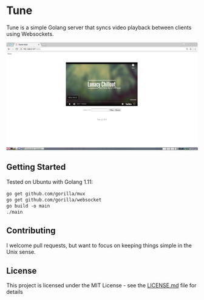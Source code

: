 # Tune

Tune is a simple Golang server that syncs video playback between clients using Websockets.

![Alt text](https://github.com/malceore/tune/blob/master/screenshot.png?raw=true "screenshot")

## Getting Started

Tested on Ubuntu with Golang 1.11:
```
go get github.com/gorilla/mux
go get github.com/gorilla/websocket
go build -o main
./main
```

## Contributing

I welcome pull requests, but want to focus on keeping things simple in the Unix sense.

## License

This project is licensed under the MIT License - see the [LICENSE.md](LICENSE.md) file for details

